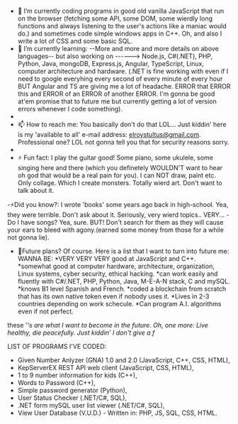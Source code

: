 - 🔭 I’m currently coding programs in good old vanilla JavaScript that run on the browser (fetching some API, some DOM, some wierdly long functions and always listening to the user's actions like a maniac would do.) and sometimes code simple windows apps in C++. Oh, and also  I write a lot of CSS and some basic SQL.
- 🌱 I’m currently learning: --More and more and more details on above languages-- but also working on ------> Node.js, C#(.NET), PHP, Python, Java, mongoDB, Express.js, Angular, TypeScript, Linux, computer architecture and hardware. (.NET is fine working with even if I need to google everyhing every second of every minute of every hour BUT Angular and TS are giving me a lot of headache. ERROR that ERROR this and ERROR of an ERROR of another ERROR. I'm gonna be good at'em promise that to future me but currently getting a lot of version errors whenever I code something).
- 
- 📫 How to reach me: You basically don't do that LOL... Just kiddin' here is my 'available to all' e-mail address: elroystultus@gmail.com. Professional one? LOL not gonna tell you that for security reasons sorry.
- 
- ⚡ Fun fact: I play the guitar good! Some piano, some ukulele, some singing here and there (which you definetely WOULDN'T want to hear oh god that would be a real pain for you). I can NOT draw, paint etc. Only collage. Which I create monsters. Totally wierd art. Don't want to talk about it.

-⚡Did you know?: I wrote 'books' some years ago back in high-school. Yea, they were terrible. Don't ask about it. Seriously, very wierd topics.. VERY...
-Do I have songs? Yea, sure. BUT! Don't search for them as they will cause your ears to bleed with agony.(earned some money from those for a while not gonna lie).

- 🔭Future plans? Of course. Here is a list that I want to turn into future me:
WANNA BE:
*VERY VERY VERY good at JavaScript and C++.
*somewhat good at computer hardware, architecture, organization, Linux systems, cyber security, ethical hacking.
*can work easily and fluently with C#/.NET, PHP, Python, Java, M-E-A-N stack, C and mySQL.
*knows B1 level Spanish and French.
*coded a blockchain from scratch that has its own native token even if nobody uses it.
*Lives in 2-3 countries depending on work schecule.
*Can program A.I. algorithms even if not perfect.

these '*'s are what I want to become in the future. Oh, one more: Live healthy, die peacefully. Just kiddin' I don't give a f*


LIST OF PROGRAMS I'VE CODED:

- Given Number Anlyzer (GNA) 1.0 and 2.0 (JavaScript, C++, CSS, HTML),
- KepServerEX REST API web client (JavaScript, CSS, HTML),
- 1 to 9 number information for kids (C++),
- Words to Password (C++),
- Simple password generator (Python),
- User Status Checker (.NET/C#, SQL),
- .NET form mySQL user list viewer (.NET/C#, SQL),
- View User Database (V.U.D.) - Written in: PHP, JS, SQL, CSS, HTML.



